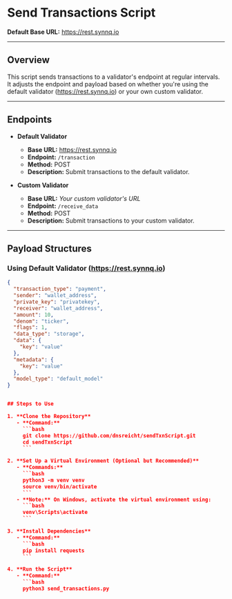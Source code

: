 # Send Transactions Script

**Default Base URL:** https://rest.synnq.io

---

## Overview

This script sends transactions to a validator's endpoint at regular intervals. It adjusts the endpoint and payload based on whether you're using the default validator (https://rest.synnq.io) or your own custom validator.

---

## Endpoints

- **Default Validator**
  - **Base URL:** https://rest.synnq.io
  - **Endpoint:** `/transaction`
  - **Method:** POST
  - **Description:** Submit transactions to the default validator.

- **Custom Validator**
  - **Base URL:** *Your custom validator's URL*
  - **Endpoint:** `/receive_data`
  - **Method:** POST
  - **Description:** Submit transactions to your custom validator.

---

## Payload Structures

### Using Default Validator (https://rest.synnq.io)

```json
{
  "transaction_type": "payment",
  "sender": "wallet_address",
  "private_key": "privatekey",
  "receiver": "wallet_address",
  "amount": 10,
  "denom": "ticker",
  "flags": 1,
  "data_type": "storage",
  "data": {
    "key": "value"
  },
  "metadata": {
    "key": "value"
  },
  "model_type": "default_model"
}


## Steps to Use

1. **Clone the Repository**
   - **Command:**
     ```bash
     git clone https://github.com/dnsreicht/sendTxnScript.git
     cd sendTxnScript
     ```

2. **Set Up a Virtual Environment (Optional but Recommended)**
   - **Commands:**
     ```bash
     python3 -m venv venv
     source venv/bin/activate
     ```
   - **Note:** On Windows, activate the virtual environment using:
     ```bash
     venv\Scripts\activate
     ```

3. **Install Dependencies**
   - **Command:**
     ```bash
     pip install requests
     ```

4. **Run the Script**
   - **Command:**
     ```bash
     python3 send_transactions.py
